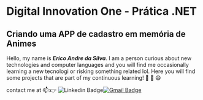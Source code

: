 # Digital Innovation One - Prática .NET

## Criando uma APP de cadastro em memória de Animes

Hello, my name is ***Erico Andre da Silva***. I am a person curious about new technologies and computer languages and you will find me occasionally learning a new tecnologi or risking something related lol. Here you will find some projects that are part of my continuous learning! 📘 📖 😄 

contact me at 📫:👉 ![Linkedin Badge](https://img.shields.io/badge/-Erico_Andre-blue?style=flat-square&logo=Linkedin&logoColor=white&link=https://www.linkedin.com/in/erico-andre-12412196/)[![Gmail Badge](https://camo.githubusercontent.com/6dba9131c9af5f3d0120855c314e44ad5af117eb2e1f0b5d41e549dde6e2e224/68747470733a2f2f696d672e736869656c64732e696f2f62616467652f2d657269636f616e64726573696c766140676d61696c2e636f6d2d6331343433383f7374796c653d666c61742d737175617265266c6f676f3d476d61696c266c6f676f436f6c6f723d7768697465266c696e6b3d6d61696c746f3a657269636f616e64726573696c766140676d61696c2e636f6d)](mailto:ericoandresilva@gmail.com)

